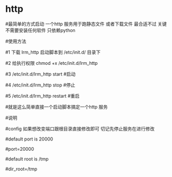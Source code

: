 # http
#最简单的方式启动 一个http 服务用于跑静态文件 或者下载文件 最合适不过 关键不需要安装任何软件 只依赖python

#使用方法 

#1  下载 lrm_http 启动脚本到 /etc/init.d/  目录下 

#2  给执行权限 chmod +x  /etc/init.d/lrm_http

#3  /etc/init.d/lrm_http start  #启动

#4  /etc/init.d/lrm_http  stop  #停止

#5  /etc/init.d/lrm_http  restart #重启

#就是这么简单直接一个启动脚本搞定一个http 服务


#说明

#config  如果想改变端口跟根目录直接修改即可 切记先停止服务在进行修改

#default port is 20000 

#port=20000

#default  root is /tmp

#dir_root=/tmp

